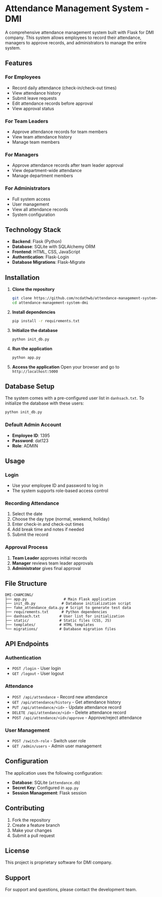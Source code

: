 # Attendance Management System - DMI

A comprehensive attendance management system built with Flask for DMI company. This system allows employees to record their attendance, managers to approve records, and administrators to manage the entire system.

## Features

### For Employees
- Record daily attendance (check-in/check-out times)
- View attendance history
- Submit leave requests
- Edit attendance records before approval
- View approval status

### For Team Leaders
- Approve attendance records for team members
- View team attendance history
- Manage team members

### For Managers
- Approve attendance records after team leader approval
- View department-wide attendance
- Manage department members

### For Administrators
- Full system access
- User management
- View all attendance records
- System configuration

## Technology Stack

- **Backend**: Flask (Python)
- **Database**: SQLite with SQLAlchemy ORM
- **Frontend**: HTML, CSS, JavaScript
- **Authentication**: Flask-Login
- **Database Migrations**: Flask-Migrate

## Installation

1. **Clone the repository**
   ```bash
   git clone https://github.com/ncdathwb/attendance-management-system-dmi.git
   cd attendance-management-system-dmi
   ```

2. **Install dependencies**
   ```bash
   pip install -r requirements.txt
   ```

3. **Initialize the database**
   ```bash
   python init_db.py
   ```

4. **Run the application**
   ```bash
   python app.py
   ```

5. **Access the application**
   Open your browser and go to `http://localhost:5000`

## Database Setup

The system comes with a pre-configured user list in `danhsach.txt`. To initialize the database with these users:

```bash
python init_db.py
```

### Default Admin Account
- **Employee ID**: 1395
- **Password**: dat123
- **Role**: ADMIN

## Usage

### Login
- Use your employee ID and password to log in
- The system supports role-based access control

### Recording Attendance
1. Select the date
2. Choose the day type (normal, weekend, holiday)
3. Enter check-in and check-out times
4. Add break time and notes if needed
5. Submit the record

### Approval Process
1. **Team Leader** approves initial records
2. **Manager** reviews team leader approvals
3. **Administrator** gives final approval

## File Structure

```
DMI-CHAMCONG/
├── app.py                 # Main Flask application
├── init_db.py            # Database initialization script
├── fake_attendance_data.py # Script to generate test data
├── requirements.txt      # Python dependencies
├── danhsach.txt         # User list for initialization
├── static/              # Static files (CSS, JS)
├── templates/           # HTML templates
└── migrations/          # Database migration files
```

## API Endpoints

### Authentication
- `POST /login` - User login
- `GET /logout` - User logout

### Attendance
- `POST /api/attendance` - Record new attendance
- `GET /api/attendance/history` - Get attendance history
- `PUT /api/attendance/<id>` - Update attendance record
- `DELETE /api/attendance/<id>` - Delete attendance record
- `POST /api/attendance/<id>/approve` - Approve/reject attendance

### User Management
- `POST /switch-role` - Switch user role
- `GET /admin/users` - Admin user management

## Configuration

The application uses the following configuration:

- **Database**: SQLite (`attendance.db`)
- **Secret Key**: Configured in `app.py`
- **Session Management**: Flask session

## Contributing

1. Fork the repository
2. Create a feature branch
3. Make your changes
4. Submit a pull request

## License

This project is proprietary software for DMI company.

## Support

For support and questions, please contact the development team. 